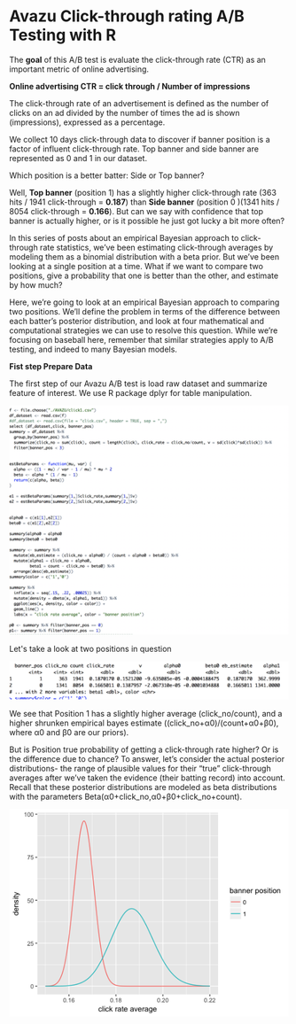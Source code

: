 # Avazu Click-through rating A/B Testing with R

The **goal** of this A/B test is evaluate the click-through rate (CTR) as an important metric of online advertising. 

**Online advertising CTR = click through / Number of impressions**

The click-through rate of an advertisement is defined as the number of clicks on an ad divided by the number of times the ad is shown (impressions), expressed as a percentage.

We collect 10 days click-through data to discover if banner position is a factor of influent click-through rate. Top banner and side banner are represented as 0 and 1 in our dataset. 

Which position is a better batter: Side or Top banner?

Well, **Top banner** (position 1) has a slightly higher click-through rate (363 hits / 1941 click-through = **0.187**) than **Side banner** (position 0 )(1341 hits / 8054 click-through = **0.166**). But can we say with confidence that top banner is actually higher, or is it possible he just got lucky a bit more often?

In this series of posts about an empirical Bayesian approach to click-through rate statistics, we’ve been estimating click-through averages by modeling them as a binomial distribution with a beta prior. But we’ve been looking at a single position at a time. What if we want to compare two positions, give a probability that one is better than the other, and estimate by how much? 

Here, we’re going to look at an empirical Bayesian approach to comparing two positions. We’ll define the problem in terms of the difference between each batter’s posterior distribution, and look at four mathematical and computational strategies we can use to resolve this question. While we’re focusing on baseball here, remember that similar strategies apply to A/B testing, and indeed to many Bayesian models.

**Fist step Prepare Data**

The first step of our Avazu A/B test is load raw dataset and summarize feature of interest. We use R package dplyr for table manipulation.


![alt text](https://github.com/woburenshini/Avazu-Banner-Position-A-B-Testing-with-R/blob/master/Screen%20Shot%202018-02-18%20at%2010.40.10%20AM.png?raw=true)

Let's take a look at two positions in question

![alt text](https://github.com/woburenshini/Avazu-Banner-Position-A-B-Testing-with-R/blob/master/Screen%20Shot%202018-02-18%20at%2010.41.44%20AM.png?raw=true)


We see that Position 1 has a slightly higher average (click_no/count), and a higher shrunken empirical bayes estimate ((click_no+α0)/(count+α0+β0), where α0 and β0 are our priors).

But is Position true probability of getting a click-through rate higher? Or is the difference due to chance? To answer, let’s consider the actual posterior distributions- the range of plausible values for their “true” click-through averages after we’ve taken the evidence (their batting record) into account. Recall that these posterior distributions are modeled as beta distributions with the parameters Beta(α0+click_no,α0+β0+click_no+count).




![alt text](https://github.com/woburenshini/Avazu-Banner-Position-A-B-Testing-with-R/blob/master/Rplot01.png?raw=true)
